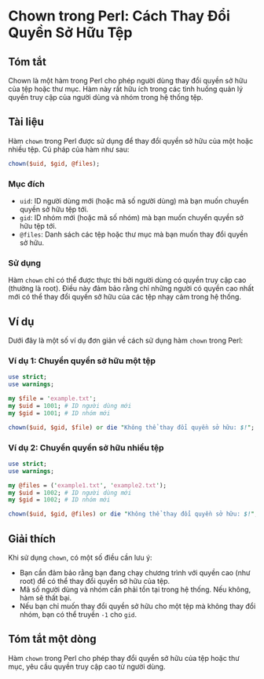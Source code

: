 <!--
Meta Description: # Chown trong Perl: Cách Thay Đổi Quyền Sở Hữu Tệp ## Tóm tắt Chown là một hàm trong Perl cho phép người dùng thay đổi quyền sở hữu của tệp hoặc thư m...
Meta Keywords: quyền, hữu, tệp, thay, đổi
-->

# Chown trong Perl: Cách Thay Đổi Quyền Sở Hữu Tệp

## Tóm tắt
Chown là một hàm trong Perl cho phép người dùng thay đổi quyền sở hữu của tệp hoặc thư mục. Hàm này rất hữu ích trong các tình huống quản lý quyền truy cập của người dùng và nhóm trong hệ thống tệp.

## Tài liệu
Hàm `chown` trong Perl được sử dụng để thay đổi quyền sở hữu của một hoặc nhiều tệp. Cú pháp của hàm như sau:

```perl
chown($uid, $gid, @files);
```

### Mục đích
- `uid`: ID người dùng mới (hoặc mã số người dùng) mà bạn muốn chuyển quyền sở hữu tệp tới.
- `gid`: ID nhóm mới (hoặc mã số nhóm) mà bạn muốn chuyển quyền sở hữu tệp tới.
- `@files`: Danh sách các tệp hoặc thư mục mà bạn muốn thay đổi quyền sở hữu.

### Sử dụng
Hàm `chown` chỉ có thể được thực thi bởi người dùng có quyền truy cập cao (thường là root). Điều này đảm bảo rằng chỉ những người có quyền cao nhất mới có thể thay đổi quyền sở hữu của các tệp nhạy cảm trong hệ thống.

## Ví dụ
Dưới đây là một số ví dụ đơn giản về cách sử dụng hàm `chown` trong Perl:

### Ví dụ 1: Chuyển quyền sở hữu một tệp
```perl
use strict;
use warnings;

my $file = 'example.txt';
my $uid = 1001; # ID người dùng mới
my $gid = 1001; # ID nhóm mới

chown($uid, $gid, $file) or die "Không thể thay đổi quyền sở hữu: $!";
```

### Ví dụ 2: Chuyển quyền sở hữu nhiều tệp
```perl
use strict;
use warnings;

my @files = ('example1.txt', 'example2.txt');
my $uid = 1002; # ID người dùng mới
my $gid = 1002; # ID nhóm mới

chown($uid, $gid, @files) or die "Không thể thay đổi quyền sở hữu: $!";
```

## Giải thích
Khi sử dụng `chown`, có một số điều cần lưu ý:
- Bạn cần đảm bảo rằng bạn đang chạy chương trình với quyền cao (như root) để có thể thay đổi quyền sở hữu của tệp.
- Mã số người dùng và nhóm cần phải tồn tại trong hệ thống. Nếu không, hàm sẽ thất bại.
- Nếu bạn chỉ muốn thay đổi quyền sở hữu cho một tệp mà không thay đổi nhóm, bạn có thể truyền `-1` cho `gid`.

## Tóm tắt một dòng
Hàm `chown` trong Perl cho phép thay đổi quyền sở hữu của tệp hoặc thư mục, yêu cầu quyền truy cập cao từ người dùng.